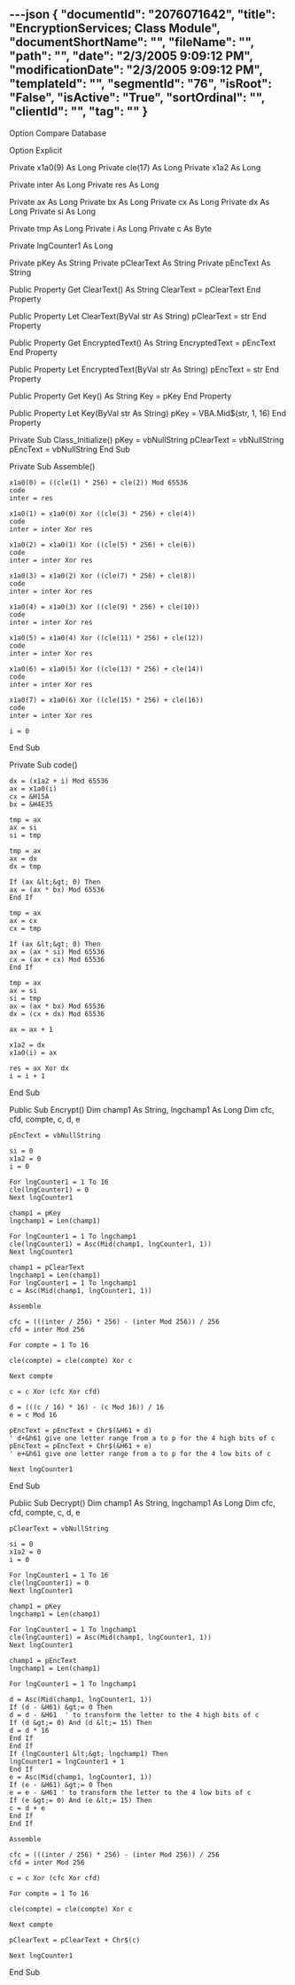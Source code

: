---json
{
  "documentId": "2076071642",
  "title": "EncryptionServices; Class Module",
  "documentShortName": "",
  "fileName": "",
  "path": "",
  "date": "2/3/2005 9:09:12 PM",
  "modificationDate": "2/3/2005 9:09:12 PM",
  "templateId": "",
  "segmentId": "76",
  "isRoot": "False",
  "isActive": "True",
  "sortOrdinal": "",
  "clientId": "",
  "tag": ""
}
---

Option Compare Database

Option Explicit

Private x1a0(9) As Long
Private cle(17) As Long
Private x1a2 As Long

Private inter As Long
Private res As Long

Private ax As Long
Private bx As Long
Private cx As Long
Private dx As Long
Private si As Long

Private tmp As Long
Private i As Long
Private c As Byte

Private lngCounter1 As Long

Private pKey As String
Private pClearText As String
Private pEncText As String

Public Property Get ClearText() As String
    ClearText = pClearText
End Property

Public Property Let ClearText(ByVal str As String)
    pClearText = str
End Property

Public Property Get EncryptedText() As String
    EncryptedText = pEncText
End Property

Public Property Let EncryptedText(ByVal str As String)
    pEncText = str
End Property

Public Property Get Key() As String
    Key = pKey
End Property

Public Property Let Key(ByVal str As String)
    pKey = VBA.Mid$(str, 1, 16)
End Property

Private Sub Class_Initialize()
    pKey = vbNullString
    pClearText = vbNullString
    pEncText = vbNullString
End Sub

Private Sub Assemble()

    x1a0(0) = ((cle(1) * 256) + cle(2)) Mod 65536
    code
    inter = res
    
    x1a0(1) = x1a0(0) Xor ((cle(3) * 256) + cle(4))
    code
    inter = inter Xor res
    
    x1a0(2) = x1a0(1) Xor ((cle(5) * 256) + cle(6))
    code
    inter = inter Xor res
    
    x1a0(3) = x1a0(2) Xor ((cle(7) * 256) + cle(8))
    code
    inter = inter Xor res
    
    x1a0(4) = x1a0(3) Xor ((cle(9) * 256) + cle(10))
    code
    inter = inter Xor res
    
    x1a0(5) = x1a0(4) Xor ((cle(11) * 256) + cle(12))
    code
    inter = inter Xor res
    
    x1a0(6) = x1a0(5) Xor ((cle(13) * 256) + cle(14))
    code
    inter = inter Xor res
    
    x1a0(7) = x1a0(6) Xor ((cle(15) * 256) + cle(16))
    code
    inter = inter Xor res
    
    i = 0

End Sub

Private Sub code()
    
    dx = (x1a2 + i) Mod 65536
    ax = x1a0(i)
    cx = &H15A
    bx = &H4E35
    
    tmp = ax
    ax = si
    si = tmp
    
    tmp = ax
    ax = dx
    dx = tmp
    
    If (ax &lt;&gt; 0) Then
    ax = (ax * bx) Mod 65536
    End If
    
    tmp = ax
    ax = cx
    cx = tmp
    
    If (ax &lt;&gt; 0) Then
    ax = (ax * si) Mod 65536
    cx = (ax + cx) Mod 65536
    End If
    
    tmp = ax
    ax = si
    si = tmp
    ax = (ax * bx) Mod 65536
    dx = (cx + dx) Mod 65536
    
    ax = ax + 1
    
    x1a2 = dx
    x1a0(i) = ax
    
    res = ax Xor dx
    i = i + 1

End Sub

Public Sub Encrypt()
    Dim champ1 As String, lngchamp1 As Long
    Dim cfc, cfd, compte, c, d, e

    pEncText = vbNullString

    si = 0
    x1a2 = 0
    i = 0

    For lngCounter1 = 1 To 16
    cle(lngCounter1) = 0
    Next lngCounter1

    champ1 = pKey
    lngchamp1 = Len(champ1)

    For lngCounter1 = 1 To lngchamp1
    cle(lngCounter1) = Asc(Mid(champ1, lngCounter1, 1))
    Next lngCounter1

    champ1 = pClearText
    lngchamp1 = Len(champ1)
    For lngCounter1 = 1 To lngchamp1
    c = Asc(Mid(champ1, lngCounter1, 1))

    Assemble

    cfc = (((inter / 256) * 256) - (inter Mod 256)) / 256
    cfd = inter Mod 256

    For compte = 1 To 16

    cle(compte) = cle(compte) Xor c

    Next compte

    c = c Xor (cfc Xor cfd)

    d = (((c / 16) * 16) - (c Mod 16)) / 16
    e = c Mod 16

    pEncText = pEncText + Chr$(&H61 + d)
    ' d+&h61 give one letter range from a to p for the 4 high bits of c
    pEncText = pEncText + Chr$(&H61 + e)
    ' e+&h61 give one letter range from a to p for the 4 low bits of c

    Next lngCounter1

End Sub

Public Sub Decrypt()
    Dim champ1 As String, lngchamp1 As Long
    Dim cfc, cfd, compte, c, d, e

    pClearText = vbNullString

    si = 0
    x1a2 = 0
    i = 0

    For lngCounter1 = 1 To 16
    cle(lngCounter1) = 0
    Next lngCounter1

    champ1 = pKey
    lngchamp1 = Len(champ1)

    For lngCounter1 = 1 To lngchamp1
    cle(lngCounter1) = Asc(Mid(champ1, lngCounter1, 1))
    Next lngCounter1

    champ1 = pEncText
    lngchamp1 = Len(champ1)

    For lngCounter1 = 1 To lngchamp1

    d = Asc(Mid(champ1, lngCounter1, 1))
    If (d - &H61) &gt;= 0 Then
    d = d - &H61  ' to transform the letter to the 4 high bits of c
    If (d &gt;= 0) And (d &lt;= 15) Then
    d = d * 16
    End If
    End If
    If (lngCounter1 &lt;&gt; lngchamp1) Then
    lngCounter1 = lngCounter1 + 1
    End If
    e = Asc(Mid(champ1, lngCounter1, 1))
    If (e - &H61) &gt;= 0 Then
    e = e - &H61 ' to transform the letter to the 4 low bits of c
    If (e &gt;= 0) And (e &lt;= 15) Then
    c = d + e
    End If
    End If

    Assemble

    cfc = (((inter / 256) * 256) - (inter Mod 256)) / 256
    cfd = inter Mod 256

    c = c Xor (cfc Xor cfd)

    For compte = 1 To 16

    cle(compte) = cle(compte) Xor c

    Next compte

    pClearText = pClearText + Chr$(c)

    Next lngCounter1
End Sub
